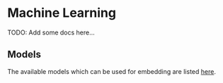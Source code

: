 # Machine Learning

TODO: Add some docs here...

## Models

The available models which can be used for embedding are listed [here](https://www.sbert.net/docs/sentence_transformer/pretrained_models.html "Pretrained Models — Sentence Transformers  documentation").

